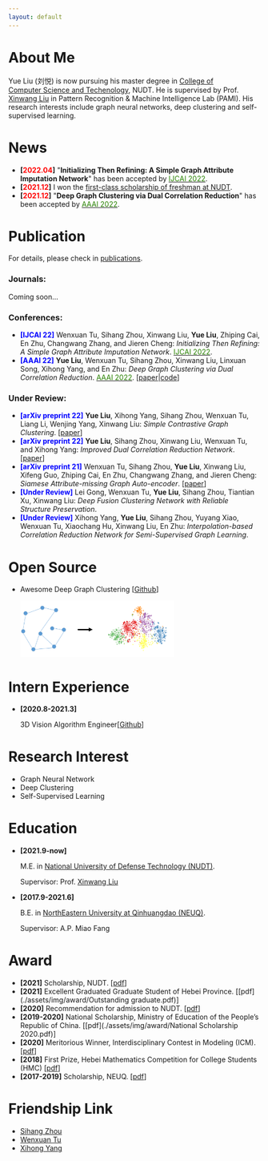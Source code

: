 ```yaml
---
layout: default
---
```


# About Me

Yue Liu (刘悦) is now pursuing his master degree in <a href="https://www.nudt.edu.cn/xysz/jsjxy/index.htm">College of Computer Science and Techenology</a>, NUDT. He is supervised by Prof. <a href="https://xinwangliu.github.io/">Xinwang Liu</a> in Pattern Recognition & Machine Intelligence Lab (PAMI). His research interests include graph neural networks, deep clustering and self-supervised learning.

# News



- **[<font color="#FF0000">2022.04</font>]** "**Initializing Then Refining: A Simple Graph Attribute Imputation Network**" has been accepted by [<font color="#2818200">IJCAI 2022</font>](https://ijcai-22.org/calls-papers/#).
- **[<font color="#FF0000">2021.12</font>]** I won the [first-class scholarship of freshman at NUDT](./assets/img/award/Scholarship-NUDT.pdf).
- **[<font color="#FF0000">2021.12</font>]** "**Deep Graph Clustering via Dual Correlation Reduction**" has been accepted by [<font color="#2818200">AAAI 2022</font>](https://aaai.org/Conferences/AAAI-22/).

 

 



# Publication

For details, please check in [publications](./publications).

### Journals: 

Coming soon...



### Conferences: 

- **<font color="#0000FF">[IJCAI 22]</font>** Wenxuan Tu, Sihang Zhou, Xinwang Liu, **Yue Liu**, Zhiping Cai, En Zhu, Changwang Zhang, and Jieren Cheng: *Initializing Then Refining: A Simple Graph Attribute Imputation Network*. [<font color="#2818200">IJCAI 2022</font>](https://ijcai-22.org/calls-papers/#).
- **<font color="#0000FF">[AAAI 22]</font>** **Yue Liu**, Wenxuan Tu, Sihang Zhou, Xinwang Liu, Linxuan Song, Xihong Yang, and En Zhu: *Deep Graph Clustering via Dual Correlation Reduction*. [<font color="#2818200">AAAI 2022</font>](https://aaai.org/Conferences/AAAI-22/). \[[paper](https://www.researchgate.net/profile/Yue-Liu-240/publication/357271184_Deep_Graph_Clustering_via_Dual_Correlation_Reduction/links/61c466e68bb20101842f9a92/Deep-Graph-Clustering-via-Dual-Correlation-Reduction.pdf)\|[code](https://github.com/yueliu1999/DCRN)]





### Under Review: 

- **<font color="#0000FF">[arXiv preprint 22]</font>** **Yue Liu**, Xihong Yang, Sihang Zhou, Wenxuan Tu, Liang Li, Wenjing Yang, Xinwang Liu: *Simple Contrastive Graph Clustering*. \[[paper](https://arxiv.org/abs/2205.07865)\]
- **<font color="#0000FF">[arXiv preprint 22]</font>** **Yue Liu**, Sihang Zhou, Xinwang Liu, Wenxuan Tu, and Xihong Yang: *Improved Dual Correlation Reduction Network*. \[[paper](https://arxiv.org/abs/2202.12533)\]
- **<font color="#0000FF">[arXiv preprint 21]</font>** Wenxuan Tu, Sihang Zhou, **Yue Liu**, Xinwang Liu, Xifeng Guo, Zhiping Cai, En Zhu, Changwang Zhang, and Jieren Cheng: *Siamese Attribute-missing Graph Auto-encoder*. \[[paper](https://arxiv.org/pdf/2112.04842.pdf)\]
- **<font color="#0000FF">[Under Review]</font>** Lei Gong, Wenxuan Tu, **Yue Liu**, Sihang Zhou, Tiantian Xu, Xinwang Liu: *Deep Fusion Clustering Network with Reliable Structure Preservation*.
- **<font color="#0000FF">[Under Review]</font>** Xihong Yang, **Yue Liu**, Sihang Zhou, Yuyang Xiao, Wenxuan Tu, Xiaochang Hu, Xinwang Liu, En Zhu: *Interpolation-based Correlation Reduction Network for Semi-Supervised Graph Learning*.





# Open Source

- Awesome Deep Graph Clustering \[[Github](https://github.com/yueliu1999/Awesome-Deep-Graph-Clustering)]

  <img src="./assets/img/adgc.png" alt="adgc" style="zoom:30%;" />






# Intern Experience

- **[2020.8-2021.3]**

  3D Vision Algorithm Engineer[[Github](https://github.com/yueliu1999/3d-vision)]





# Research Interest

- Graph Neural Network
- Deep Clustering 
- Self-Supervised Learning







# Education

- **[2021.9-now]** 

  M.E. in <a href="https://english.nudt.edu.cn/">National University of Defense Technology (NUDT)</a>. 

  Supervisor: Prof. [Xinwang Liu](https://xinwangliu.github.io/)

- **[2017.9-2021.6]** 

  B.E. in <a href="https://www.neuq.edu.cn/">NorthEastern University at Qinhuangdao (NEUQ)</a>. 

  Supervisor: A.P. Miao Fang





# Award

- **[2021]** Scholarship, NUDT. \[[pdf](./assets/img/award/Scholarship-NUDT.pdf)]
- **[2021]** Excellent Graduated Graduate Student of Hebei Province. \[[pdf](./assets/img/award/Outstanding graduate.pdf)]
- **[2020]** Recommendation for admission to NUDT.  \[[pdf](./assets/img/award/Recommendation.pdf)]
- **[2019-2020]** National Scholarship, Ministry of Education of the People’s Republic of China. \[[pdf](./assets/img/award/National Scholarship 2020.pdf)]
- **[2020]** Meritorious Winner, Interdisciplinary Contest in Modeling (ICM). \[[pdf](./assets/img/award/ICM.pdf)]
- **[2018]** First Prize, Hebei Mathematics Competition for College Students (HMC) \[[pdf](./assets/img/award/HMC.pdf)]
- **[2017-2019]** Scholarship, NEUQ. \[[pdf](./assets/img/award/Scholarship.pdf)]





# Friendship Link

- [Sihang Zhou](https://sihangzhou.github.io/)
- [Wenxuan Tu](https://wxtu.github.io/)
- [Xihong Yang](https://xihongyang1999.github.io/)



